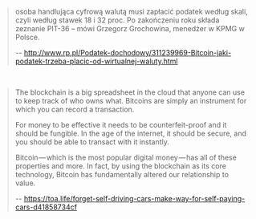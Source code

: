 > osoba handlująca cyfrową walutą musi zapłacić podatek według skali, czyli według stawek 18 i 32 proc. Po zakończeniu roku składa zeznanie PIT-36 – mówi Grzegorz Grochowina, menedżer w KPMG w Polsce.
>
>-- http://www.rp.pl/Podatek-dochodowy/311239969-Bitcoin-jaki-podatek-trzeba-placic-od-wirtualnej-waluty.html

<br>

>The blockchain is a big spreadsheet in the cloud that anyone can use to keep track of who owns what. Bitcoins are simply an instrument for which you can record a transaction.
>
>For money to be effective it needs to be counterfeit-proof and it should be fungible. In the age of the internet, it should be secure, and you should be able to transact with it instantly.
>
>Bitcoin — which is the most popular digital money — has all of these properties and more. In fact, by using the blockchain as its core technology, Bitcoin has fundamentally altered our relationship to value.
>
>-- https://toa.life/forget-self-driving-cars-make-way-for-self-paying-cars-d41858734cf
